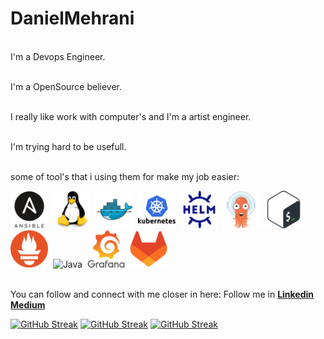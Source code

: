 # DanielMehrani

<br>I'm a Devops Engineer.

<br>I'm a OpenSource believer.

<br>I really like work with computer's and I'm a artist engineer.

<br>I'm trying hard to be usefull.

<br>some of tool's that i using them for make my job easier:
<br><div>
  <img src="https://github.com/devicons/devicon/blob/master/icons/ansible/ansible-original-wordmark.svg" title="Java" alt="Java" width="60" height="60"/>&nbsp;
  <img src="https://github.com/devicons/devicon/blob/master/icons/linux/linux-original.svg" title="Java" alt="Java" width="60" height="60"/>&nbsp;
  <img src="https://github.com/devicons/devicon/blob/master/icons/docker/docker-original.svg" title="Java" alt="Java" width="60" height="60"/>&nbsp;
  <img src="https://github.com/devicons/devicon/blob/master/icons/kubernetes/kubernetes-original-wordmark.svg" title="Java" alt="Java" width="60" height="60"/>&nbsp;
  <img src="https://github.com/devicons/devicon/blob/master/icons/helm/helm-original.svg" title="Java" alt="Java" width="60" height="60"/>&nbsp;
  <img src="https://github.com/devicons/devicon/blob/master/icons/argocd/argocd-original.svg" title="Java" alt="Java" width="60" height="60"/>&nbsp;
  <img src="https://github.com/devicons/devicon/blob/master/icons/bash/bash-original.svg" title="Java" alt="Java" width="60" height="60"/>&nbsp;
  <img src="https://github.com/devicons/devicon/blob/master/icons/prometheus/prometheus-original.svg" title="Java" alt="Java" width="60" height="60"/>&nbsp;
  <img src="https://upload.wikimedia.org/wikipedia/commons/6/6f/Zabbix_logo.svg" title="Java" alt="Java" width="60" height="60"/>&nbsp;
  <img src="https://github.com/devicons/devicon/blob/master/icons/grafana/grafana-original-wordmark.svg" title="Java" alt="Java" width="60" height="60"/>&nbsp;
  <img src="https://github.com/devicons/devicon/blob/master/icons/gitlab/gitlab-original.svg" title="Java" alt="Java" width="60" height="60"/>&nbsp;
</div>

<br>You can follow and connect with me closer in here:
Follow me in **[Linkedin](https://www.linkedin.com/in/daniel-mehrani)** **[Medium](https://medium.com/@danielmehrani)**

[![GitHub Streak](https://github-readme-stats.vercel.app/api?username=dubuntu13&show_icons=true&include_all_commits=true&theme=buefy&hide_border=true)](https://git.io/streak-stats)
[![GitHub Streak](https://github-readme-stats.vercel.app/api/top-langs/?username=dubuntu13&layout=compact&theme=buefy&hide_border=true)](https://git.io/streak-stats)
[![GitHub Streak](http://github-readme-streak-stats.herokuapp.com?user=dubuntu13)](https://git.io/streak-stats)

